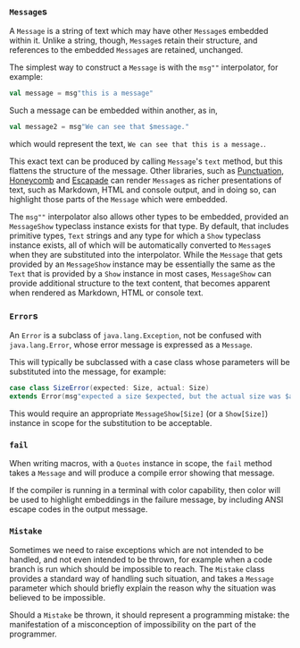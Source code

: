 ### `Message`s

A `Message` is a string of text which may have other `Message`s embedded within
it. Unlike a string, though, `Message`s retain their structure, and references
to the embedded `Message`s are retained, unchanged.

The simplest way to construct a `Message` is with the `msg""` interpolator, for example:
```scala
val message = msg"this is a message"
```

Such a message can be embedded within another, as in,
```scala
val message2 = msg"We can see that $message."
```
which would represent the text, `We can see that this is a message.`.

This exact text can be produced by calling `Message`'s `text` method, but this
flattens the structure of the message. Other libraries, such as
[Punctuation](https://github.com/propensive/punctuation/),
[Honeycomb](https://github.com/propensive/honeycomb/) and
[Escapade](https://github.com/propensive/escapade/) can render `Message`s as
richer presentations of text, such as Markdown, HTML and console output, and in
doing so, can highlight those parts of the `Message` which were embedded.

The `msg""` interpolator also allows other types to be embedded, provided an
`MessageShow` typeclass instance exists for that type. By default, that includes
primitive types, `Text` strings and any type for which a `Show` typeclass
instance exists, all of which will be automatically converted to `Message`s
when they are substituted into the interpolator. While the `Message` that gets
provided by an `MessageShow` instance may be essentially the same as the `Text`
that is provided by a `Show` instance in most cases, `MessageShow` can provide
additional structure to the text content, that becomes apparent when rendered
as Markdown, HTML or console text.

### `Error`s

An `Error` is a subclass of `java.lang.Exception`, not be confused with
`java.lang.Error`, whose error message is expressed as a `Message`.

This will typically be subclassed with a case class whose parameters will be
substituted into the message, for example:
```scala
case class SizeError(expected: Size, actual: Size)
extends Error(msg"expected a size $expected, but the actual size was $actual")
```

This would require an appropriate `MessageShow[Size]` (or a `Show[Size]`)
instance in scope for the substitution to be acceptable.

### `fail`

When writing macros, with a `Quotes` instance in scope, the `fail` method takes
a `Message` and will produce a compile error showing that message.

If the compiler is running in a terminal with color capability, then color will
be used to highlight embeddings in the failure message, by including ANSI
escape codes in the output message.

### `Mistake`

Sometimes we need to raise exceptions which are not intended to be handled, and
not even intended to be thrown, for example when a code branch is run which
should be impossible to reach. The `Mistake` class provides a standard way of
handling such situation, and takes a `Message` parameter which should briefly
explain the reason why the situation was believed to be impossible.

Should a `Mistake` be thrown, it should represent a programming mistake: the
manifestation of a misconception of impossibility on the part of the
programmer.



